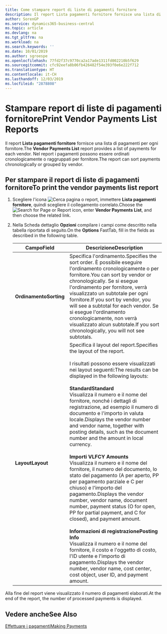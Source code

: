 ```yaml
---
title: Come stampare report di liste di pagamenti fornitore
description: Il report Lista pagamenti fornitore fornisce una lista di pagamenti per ogni fornitore. Nel report i pagamenti possono essere ordinati cronologicamente o raggruppati per fornitore.
author: SorenGP
ms.service: dynamics365-business-central
ms.topic: article
ms.devlang: na
ms.tgt_pltfrm: na
ms.workload: na
ms.search.keywords: ''
ms.date: 10/01/2019
ms.author: sgroespe
ms.openlocfilehash: 77fd2f37c9770ca2a17ade1311fd002210b5f629
ms.sourcegitcommit: cfc92eefa8b06fb426482f54e393f0e6e222f712
ms.translationtype: HT
ms.contentlocale: it-CH
ms.lasthandoff: 12/03/2019
ms.locfileid: "2878808"
---
```

# <a name="print-vendor-payments-list-reports"></a><span data-ttu-id="bc0fc-104">Stampare report di liste di pagamenti fornitore</span><span class="sxs-lookup"><span data-stu-id="bc0fc-104">Print Vendor Payments List Reports</span></span>
<span data-ttu-id="bc0fc-105">Il report **Lista pagamenti fornitore** fornisce una lista di pagamenti per ogni fornitore.</span><span class="sxs-lookup"><span data-stu-id="bc0fc-105">The **Vendor Payments List** report provides a list of payments for each vendor.</span></span> <span data-ttu-id="bc0fc-106">Nel report i pagamenti possono essere ordinati cronologicamente o raggruppati per fornitore.</span><span class="sxs-lookup"><span data-stu-id="bc0fc-106">The report can sort payments chronologically or grouped by vendor.</span></span>  

## <a name="to-print-the-vendor-payments-list-report"></a><span data-ttu-id="bc0fc-107">Per stampare il report di liste di pagamenti fornitore</span><span class="sxs-lookup"><span data-stu-id="bc0fc-107">To print the vendor payments list report</span></span>  

1.  <span data-ttu-id="bc0fc-108">Scegliere l'icona ![Cerca pagina o report](../../media/ui-search/search_small.png "Icona della funzionalità Cerca pagina o report"), immettere **Lista pagamenti fornitore**, quindi scegliere il collegamento correlato.</span><span class="sxs-lookup"><span data-stu-id="bc0fc-108">Choose the ![Search for Page or Report](../../media/ui-search/search_small.png "Search for Page or Report icon") icon, enter **Vendor Payments List**, and then choose the related link.</span></span>  
2.  <span data-ttu-id="bc0fc-109">Nella Scheda dettaglio **Opzioni** compilare i campi come descritto nella tabella riportata di seguito.</span><span class="sxs-lookup"><span data-stu-id="bc0fc-109">On the **Options** FastTab, fill in the fields as described in the following table.</span></span>  

    |<span data-ttu-id="bc0fc-110">Campo</span><span class="sxs-lookup"><span data-stu-id="bc0fc-110">Field</span></span>|<span data-ttu-id="bc0fc-111">Descrizione</span><span class="sxs-lookup"><span data-stu-id="bc0fc-111">Description</span></span>|  
    |---------------------------------|---------------------------------------|  
    |<span data-ttu-id="bc0fc-112">**Ordinamento**</span><span class="sxs-lookup"><span data-stu-id="bc0fc-112">**Sorting**</span></span>|<span data-ttu-id="bc0fc-113">Specifica l'ordinamento.</span><span class="sxs-lookup"><span data-stu-id="bc0fc-113">Specifies the sort order.</span></span> <span data-ttu-id="bc0fc-114">È possibile eseguire l'ordinamento cronologicamente o per fornitore.</span><span class="sxs-lookup"><span data-stu-id="bc0fc-114">You can sort by vendor or chronologically.</span></span> <span data-ttu-id="bc0fc-115">Se si esegue l'ordinamento per fornitore, verrà visualizzato un subtotale per ogni fornitore.</span><span class="sxs-lookup"><span data-stu-id="bc0fc-115">If you sort by vendor, you will see a subtotal for each vendor.</span></span> <span data-ttu-id="bc0fc-116">Se si esegue l'ordinamento cronologicamente, non verrà visualizzato alcun subtotale.</span><span class="sxs-lookup"><span data-stu-id="bc0fc-116">If you sort chronologically, you will not see subtotals.</span></span>|  
    |<span data-ttu-id="bc0fc-117">**Layout**</span><span class="sxs-lookup"><span data-stu-id="bc0fc-117">**Layout**</span></span>|<span data-ttu-id="bc0fc-118">Specifica il layout del report.</span><span class="sxs-lookup"><span data-stu-id="bc0fc-118">Specifies the layout of the report.</span></span><br /><br /> <span data-ttu-id="bc0fc-119">I risultati possono essere visualizzati nei layout seguenti:</span><span class="sxs-lookup"><span data-stu-id="bc0fc-119">The results can be displayed in the following layouts:</span></span><br /><br /> <span data-ttu-id="bc0fc-120">**Standard**</span><span class="sxs-lookup"><span data-stu-id="bc0fc-120">**Standard**</span></span><br /> <span data-ttu-id="bc0fc-121">Visualizza il numero e il nome del fornitore, nonché i dettagli di registrazione, ad esempio il numero di documento e l'importo in valuta locale.</span><span class="sxs-lookup"><span data-stu-id="bc0fc-121">Displays the vendor number and vendor name, together with posting details, such as the document number and the amount in local currency.</span></span><br /><br /> <span data-ttu-id="bc0fc-122">**Importi VL**</span><span class="sxs-lookup"><span data-stu-id="bc0fc-122">**FCY Amounts**</span></span><br /> <span data-ttu-id="bc0fc-123">Visualizza il numero e il nome del fornitore, il numero del documento, lo stato del pagamento (A per aperto, PP per pagamento parziale e C per chiuso) e l'importo del pagamento.</span><span class="sxs-lookup"><span data-stu-id="bc0fc-123">Displays the vendor number, vendor name, document number, payment status (O for open, PP for partial payment, and C for closed), and payment amount.</span></span><br /><br /> <span data-ttu-id="bc0fc-124">**Informazioni di registrazione**</span><span class="sxs-lookup"><span data-stu-id="bc0fc-124">**Posting Info**</span></span><br /> <span data-ttu-id="bc0fc-125">Visualizza il numero e il nome del fornitore, il costo e l'oggetto di costo, l'ID utente e l'importo di pagamento.</span><span class="sxs-lookup"><span data-stu-id="bc0fc-125">Displays the vendor number, vendor name, cost center, cost object, user ID, and payment amount.</span></span>|  

 <span data-ttu-id="bc0fc-126">Alla fine del report viene visualizzato il numero di pagamenti elaborati.</span><span class="sxs-lookup"><span data-stu-id="bc0fc-126">At the end of the report, the number of processed payments is displayed.</span></span>  

## <a name="see-also"></a><span data-ttu-id="bc0fc-127">Vedere anche</span><span class="sxs-lookup"><span data-stu-id="bc0fc-127">See Also</span></span>  
[<span data-ttu-id="bc0fc-128">Effettuare i pagamenti</span><span class="sxs-lookup"><span data-stu-id="bc0fc-128">Making Payments</span></span>](../../payables-make-payments.md)
